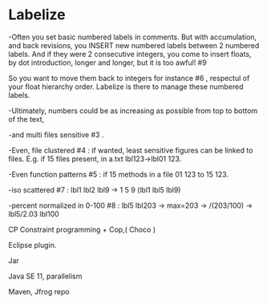 # Labelize

-Often you set basic numbered labels in comments. But with accumulation, and back revisions, you INSERT new numbered labels between 2 numbered labels. And if they were 2 consecutive integers, you come to insert floats, by dot introduction, longer and longer, but it is too awful! #9

So you want to move them back to integers for instance #6 , respectul of your float hierarchy order. Labelize is there to manage these numbered labels. 

-Ultimately, numbers could be as increasing as possible from top to bottom of the text, 

-and multi files sensitive #3 . 

-Even, file clustered #4 : if wanted, least sensitive figures can be linked to files. E.g. if 15 files present, in a.txt lbl123->lbl01 123. 

-Even function patterns #5 : if 15 methods in a file 01 123 to 15 123.

-iso scattered #7 : lbl1 lbl2 lbl9 -> 1 5 9 (lbl1 lbl5 lbl9)

-percent normalized in 0-100 #8 : lbl5 lbl203 -> max=203 -> /(203/100) -> lbl5/2.03 lbl100

CP Constraint programming + Cop,( Choco )

Eclipse plugin.

Jar

Java SE 11, parallelism

Maven, Jfrog repo


